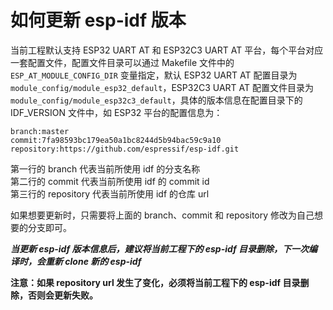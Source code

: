 如何更新 esp-idf 版本
========================

当前工程默认支持 ESP32 UART AT 和 ESP32C3 UART AT 平台，每个平台对应一套配置文件，配置文件目录可以通过 Makefile 文件中的 `ESP_AT_MODULE_CONFIG_DIR` 变量指定，默认 ESP32 UART AT 配置目录为
```module_config/module_esp32_default```，ESP32C3 UART AT 配置文件目录为 ```module_config/module_esp32c3_default```，具体的版本信息在配置目录下的 IDF_VERSION 文件中，如 ESP32 平台的配置信息为：

```
branch:master
commit:7fa98593bc179ea50a1bc8244d5b94bac59c9a10
repository:https://github.com/espressif/esp-idf.git
```

第一行的 branch 代表当前所使用 idf 的分支名称  
第二行的 commit 代表当前所使用 idf 的 commit id  
第三行的 repository 代表当前所使用 idf 的仓库 url  

如果想要更新时，只需要将上面的 branch、commit 和 repository 修改为自己想要的分支即可。

***当更新 esp-idf 版本信息后，建议将当前工程下的 esp-idf 目录删除，下一次编译时，会重新 clone 新的 esp-idf***  

**注意：如果 repository url 发生了变化，必须将当前工程下的 esp-idf 目录删除，否则会更新失败。**
